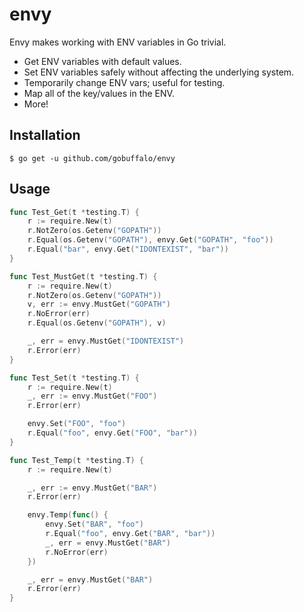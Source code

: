 # envy

Envy makes working with ENV variables in Go trivial.

* Get ENV variables with default values.
* Set ENV variables safely without affecting the underlying system.
* Temporarily change ENV vars; useful for testing.
* Map all of the key/values in the ENV.
* More!

## Installation

```text
$ go get -u github.com/gobuffalo/envy
```

## Usage

```go
func Test_Get(t *testing.T) {
	r := require.New(t)
	r.NotZero(os.Getenv("GOPATH"))
	r.Equal(os.Getenv("GOPATH"), envy.Get("GOPATH", "foo"))
	r.Equal("bar", envy.Get("IDONTEXIST", "bar"))
}

func Test_MustGet(t *testing.T) {
	r := require.New(t)
	r.NotZero(os.Getenv("GOPATH"))
	v, err := envy.MustGet("GOPATH")
	r.NoError(err)
	r.Equal(os.Getenv("GOPATH"), v)

	_, err = envy.MustGet("IDONTEXIST")
	r.Error(err)
}

func Test_Set(t *testing.T) {
	r := require.New(t)
	_, err := envy.MustGet("FOO")
	r.Error(err)

	envy.Set("FOO", "foo")
	r.Equal("foo", envy.Get("FOO", "bar"))
}

func Test_Temp(t *testing.T) {
	r := require.New(t)

	_, err := envy.MustGet("BAR")
	r.Error(err)

	envy.Temp(func() {
		envy.Set("BAR", "foo")
		r.Equal("foo", envy.Get("BAR", "bar"))
		_, err = envy.MustGet("BAR")
		r.NoError(err)
	})

	_, err = envy.MustGet("BAR")
	r.Error(err)
}
```
